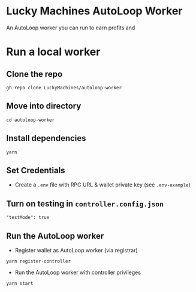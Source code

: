 # Lucky Machines AutoLoop Worker

An AutoLoop worker you can run to earn profits and

# Run a local worker

## Clone the repo

```shell
gh repo clone LuckyMachines/autoloop-worker
```

## Move into directory

```shell
cd autoloop-worker
```

## Install dependencies

```shell
yarn
```

## Set Credentials

- Create a `.env` file with RPC URL & wallet private key (see `.env-example`)

## Turn on testing in `controller.config.json`

`"testMode": true`

## Run the AutoLoop worker

- Register wallet as AutoLoop worker (via registrar)

```shell
yarn register-controller
```

- Run the AutoLoop worker with controller privileges

```shell
yarn start
```
